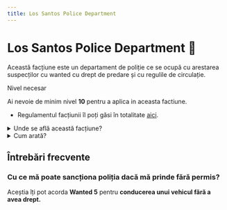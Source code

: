 ```yaml
---
title: Los Santos Police Department
---
```


# Los Santos Police Department 👮 
Această facțiune este un departament de poliție ce se ocupă cu arestarea suspecților cu wanted cu drept de predare și cu regulile de circulație.


<div class="warning-container">
    <p class="title">Nivel necesar</p>
    <p class="description">Ai nevoie de minim nivel <strong>10</strong> pentru a aplica in aceasta factiune.</p>
</div>

- Regulamentul facțiunii îl poți găsi în totalitate [aici](https://ragepanel.b-hood.ro/rules/view/regulament-departamente "Link regulament LSPD").

<details class="details custom-block">
    <summary>Unde se află această facțiune?</summary>
    <p>![Locație LSPD](https://i.imgur.com/Q2k74mD.png "Locație LSPD")</p>
</details>

<details class="details custom-block">
    <summary>Cum arată?</summary>
    <p>![HQ LSPD](https://i.imgur.com/LhjHJK4.png "HQ LSPD")</p>
</details>


## Întrebări frecvente

### Cu ce mă poate sancționa poliția dacă mă prinde fără permis?
Aceștia îți pot acorda **Wanted 5** pentru **conducerea unui vehicul fără a avea drept.**
